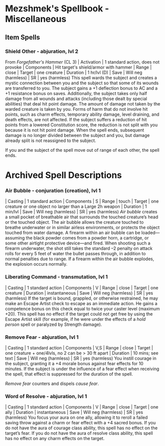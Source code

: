 # Mezshmek's Spellbook - Miscellaneous
## Item Spells
### Shield Other - abjuration, lvl 2
From *Forgefather's Hammer* (CL 3)
| Activation | 1 standard action, does not provoke
| Components | Hit target's shield/armor with hammer
| Range      | close
| Target     | one creature
| Duration   | 1 hr/lvl (D)
| Save       | Will neg (harmless)
| SR         | yes (harmless)
This spell wards the subject and creates a mystic connection between you and the subject so that some of its wounds are transferred to you. The subject gains a +1 deflection bonus to AC and a +1 resistance bonus on saves. Additionally, the subject takes only half damage from all wounds and attacks (including those dealt by special abilities) that deal hit point damage. The amount of damage not taken by the warded creature is taken by you. Forms of harm that do not involve hit points, such as charm effects, temporary ability damage, level draining, and death effects, are not affected. If the subject suffers a reduction of hit points from a lowered Constitution score, the reduction is not split with you because it is not hit point damage. When the spell ends, subsequent damage is no longer divided between the subject and you, but damage already split is not reassigned to the subject.

If you and the subject of the spell move out of range of each other, the spell ends.


# Archived Spell Descriptions
### Air Bubble - conjuration (creation), lvl 1
| Casting    | 1 standard action
| Components | S
| Range      | touch
| Target     | one creature or one object no larger than a Large 2h weapon
| Duration   | 1 min/lvl
| Save       | Will neg (harmless)
| SR         | yes (harmless)
*Air bubble* creates a small pocket of breathable air that surrounds the touched creature’s head or the touched object. The air bubble allows the creature touched to breathe underwater or in similar airless environments, or protects the object touched from water damage. A firearm within an air bubble can be loaded—assuming the black powder comes from a powder horn, a cartridge, or some other airtight protective device—and fired. When shooting such a firearm underwater, the shot still takes the standard –2 penalty on attack rolls for every 5 feet of water the bullet passes through, in addition to normal penalties due to range. If a firearm within the air bubble explodes, the explosion occurs normally.

### Liberating Command - transmutation, lvl 1
| Casting    | 1 standard action
| Components | V
| Range      | close
| Target     | one creature
| Duration   | instantaneous
| Save       | Will neg (harmless)
| SR         | yes (harmless)
If the target is bound, grappled, or otherwise restrained, he may make an Escape Artist check to escape as an immediate action. He gains a competence bonus on this check equal to twice your caster level (maximum +20). This spell has no effect if the target could not get free by using the Escape Artist skill (for example, if he were under the effects of a *hold person* spell or paralyzed by Strength damage).

### Remove Fear - abjuration, lvl 1
| Casting    | 1 standard action
| Components | V,S
| Range      | close
| Target     | one creature + one/4lvls, no 2 can be > 30 ft apart
| Duration   | 10 mins; see text
| Save       | Will neg (harmless)
| SR         | yes (harmless)
You instill courage in the subject, granting it a +4 morale bonus against fear effects for 10 minutes. If the subject is under the influence of a fear effect when receiving the spell, that effect is suppressed for the duration of the spell.

*Remove fear* counters and dispels *cause fear*.

### Word of Resolve - abjuration, lvl 1
| Casting    | 1 standard action
| Components | V
| Range      | close
| Target     | one ally
| Duration   | instantaneous
| Save       | Will neg (harmless)
| SR         | yes (harmless)
You focus your aura on one ally, allowing it to reroll a failed saving throw against a charm or fear effect with a +4 sacred bonus. If you do not have the aura of courage class ability, this spell has no effect on the target’s fear. If you do not have the aura of resolve class ability, this spell has no effect on any charm effects on the target.
